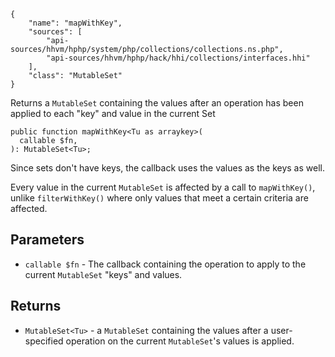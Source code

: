 ``` yamlmeta
{
    "name": "mapWithKey",
    "sources": [
        "api-sources/hhvm/hphp/system/php/collections/collections.ns.php",
        "api-sources/hhvm/hphp/hack/hhi/collections/interfaces.hhi"
    ],
    "class": "MutableSet"
}
```




Returns a ` MutableSet ` containing the values after an operation has been
applied to each "key" and value in the current Set




``` Hack
public function mapWithKey<Tu as arraykey>(
  callable $fn,
): MutableSet<Tu>;
```




Since sets don't have keys, the callback uses the values as the keys
as well.




Every value in the current ` MutableSet ` is affected by a call to
`` mapWithKey() ``, unlike ``` filterWithKey() ``` where only values that meet a
certain criteria are affected.




## Parameters




+ ` callable $fn ` - The callback containing the operation to apply to the
  current `` MutableSet `` "keys" and values.




## Returns




* ` MutableSet<Tu> ` - a `` MutableSet `` containing the values after a user-specified
  operation on the current ``` MutableSet ```'s values is applied.
<!-- HHAPIDOC -->

